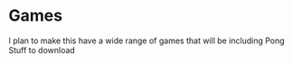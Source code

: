 # Games
I plan to make this have a wide range of games that will be including Pong 
Stuff to download
> 